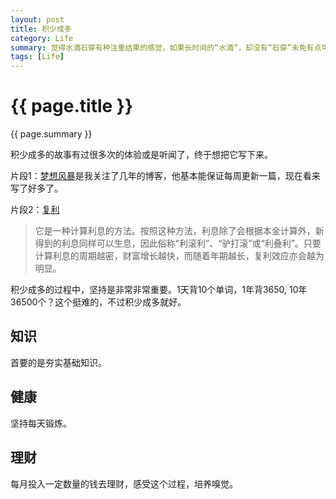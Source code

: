 ```yaml
---
layout: post
title: 积少成多
category: Life
summary: 觉得水滴石穿有种注重结果的感觉，如果长时间的“水滴”，却没有“石穿”未免有点可惜，也让人望而却步。积少成多更注重的是过程，享受积累的过程。小事虽小，当把时间线从1天延长到1年、5年、10年，慢慢地积累，量变带来的可能是质变，而且改变(奇迹)每天都在随着发生。积少成多注重的是**长期**目标。
tags: [Life]
---
```


{{ page.title }}
================

{{ page.summary }}

积少成多的故事有过很多次的体验或是听闻了，终于想把它写下来。

片段1：[梦想风暴](http://dreamhead.blogbus.com/)是我关注了几年的博客，他基本能保证每周更新一篇，现在看来写了好多了。

片段2：[复利](http://zh.wikipedia.org/zh-cn/%E5%A4%8D%E5%88%A9)

>它是一种计算利息的方法。按照这种方法，利息除了会根据本金计算外，新得到的利息同样可以生息，因此俗称“利滚利”、“驴打滚”或“利叠利”。只要计算利息的周期越密，财富增长越快，而随着年期越长，复利效应亦会越为明显。

积少成多的过程中，坚持是非常非常重要。1天背10个单词，1年背3650, 10年36500个？这个挺难的，不过积少成多就好。

## 知识
首要的是夯实基础知识。

## 健康
坚持每天锻炼。

## 理财
每月投入一定数量的钱去理财，感受这个过程，培养嗅觉。
